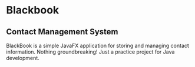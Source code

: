 # Blackbook
## Contact Management System

BlackBook is a simple JavaFX application for storing and managing contact information.
Nothing groundbreaking! Just a practice project for Java development.
